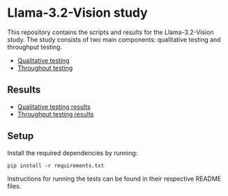 # Llama-3.2-Vision study

This repository contains the scripts and results for the Llama-3.2-Vision study. 
The study consists of two main components: qualitative testing and throughput testing.

* [Qualitative testing](qualitative/README.md)
* [Throughput testing](throughput/README.md)

## Results

* [Qualitative testing results](qualitative/report.md)
* [Throughput testing results](throughput/results.csv)

## Setup

Install the required dependencies by running:

```
pip install -r requirements.txt
```

Instructions for running the tests can be found in their respective README files.